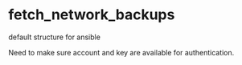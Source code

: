 # fetch_network_backups

default structure for ansible

Need to make sure account and key are available for authentication.